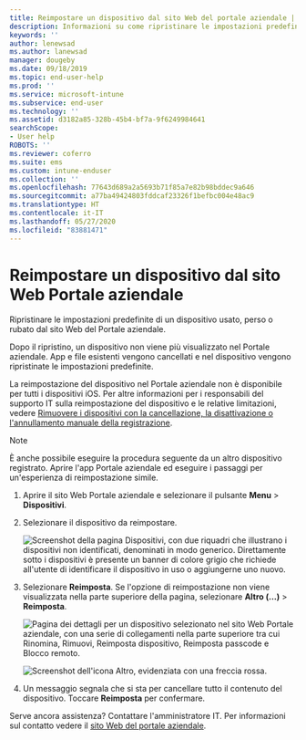 ```yaml
---
title: Reimpostare un dispositivo dal sito Web del portale aziendale | Documentazione Microsoft
description: Informazioni su come ripristinare le impostazioni predefinite del dispositivo dal sito Web del Portale aziendale.
keywords: ''
author: lenewsad
ms.author: lanewsad
manager: dougeby
ms.date: 09/18/2019
ms.topic: end-user-help
ms.prod: ''
ms.service: microsoft-intune
ms.subservice: end-user
ms.technology: ''
ms.assetid: d3182a85-328b-45b4-bf7a-9f6249984641
searchScope:
- User help
ROBOTS: ''
ms.reviewer: coferro
ms.suite: ems
ms.custom: intune-enduser
ms.collection: ''
ms.openlocfilehash: 77643d689a2a5693b71f85a7e82b98bddec9a646
ms.sourcegitcommit: a77ba49424803fddcaf23326f1befbc004e48ac9
ms.translationtype: HT
ms.contentlocale: it-IT
ms.lasthandoff: 05/27/2020
ms.locfileid: "83881471"
---
```

# <a name="reset-device-from-company-portal-website"></a>Reimpostare un dispositivo dal sito Web Portale aziendale

Ripristinare le impostazioni predefinite di un dispositivo usato, perso o rubato dal sito Web del Portale aziendale.  

Dopo il ripristino, un dispositivo non viene più visualizzato nel Portale aziendale. App e file esistenti vengono cancellati e nel dispositivo vengono ripristinate le impostazioni predefinite. 

La reimpostazione del dispositivo nel Portale aziendale non è disponibile per tutti i dispositivi iOS. Per altre informazioni per i responsabili del supporto IT sulla reimpostazione del dispositivo e le relative limitazioni, vedere [Rimuovere i dispositivi con la cancellazione, la disattivazione o l'annullamento manuale della registrazione](https://docs.microsoft.com/intune/devices-wipe).  

> [!Note]
> È anche possibile eseguire la procedura seguente da un altro dispositivo registrato. Aprire l'app Portale aziendale ed eseguire i passaggi per un'esperienza di reimpostazione simile. 

1. Aprire il sito Web Portale aziendale e selezionare il pulsante __Menu__ > __Dispositivi__.  

2. Selezionare il dispositivo da reimpostare.

    ![Screenshot della pagina Dispositivi, con due riquadri che illustrano i dispositivi non identificati, denominati in modo generico. Direttamente sotto i dispositivi è presente un banner di colore grigio che richiede all'utente di identificare il dispositivo in uso o aggiungerne uno nuovo.](./media/rename-reset-device-step2-1808.png)  

3. Selezionare **Reimposta**. Se l'opzione di reimpostazione non viene visualizzata nella parte superiore della pagina, selezionare **Altro (...)**  > **Reimposta**.  

     ![Pagina dei dettagli per un dispositivo selezionato nel sito Web Portale aziendale, con una serie di collegamenti nella parte superiore tra cui Rinomina, Rimuovi, Reimposta dispositivo, Reimposta passcode e Blocco remoto. ](./media/rename-reset-device-1808.png)  

    ![Screenshot dell'icona Altro, evidenziata con una freccia rossa.](./media/rename-reset-device-step3-more-1808.png)  

4. Un messaggio segnala che si sta per cancellare tutto il contenuto del dispositivo. Toccare **Reimposta** per confermare.  

Serve ancora assistenza? Contattare l'amministratore IT. Per informazioni sul contatto vedere il [sito Web del portale aziendale](https://go.microsoft.com/fwlink/?linkid=2010980).
